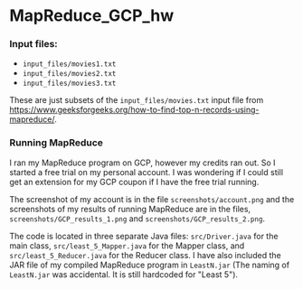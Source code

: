 # MapReduce_GCP_hw

### Input files:
- `input_files/movies1.txt`
- `input_files/movies2.txt`
- `input_files/movies3.txt`

These are just subsets of the `input_files/movies.txt` input file from https://www.geeksforgeeks.org/how-to-find-top-n-records-using-mapreduce/.


### Running MapReduce

I ran my MapReduce program on GCP, however my credits ran out. So I started a free trial on my personal account. I was wondering if I could still get an extension for my GCP coupon if I have the free trial running.

The screenshot of my account is in the file `screenshots/account.png` and the screenshots of my results of running MapReduce are in the files, `screenshots/GCP_results_1.png` and `screenshots/GCP_results_2.png`.

The code is located in three separate Java files: `src/Driver.java` for the main class, `src/least_5_Mapper.java` for the Mapper class, and `src/least_5_Reducer.java` for the Reducer class. I have also included the JAR file of my compiled MapReduce program in `LeastN.jar` (The naming of `LeastN.jar` was accidental. It is still hardcoded for "Least 5"). 
